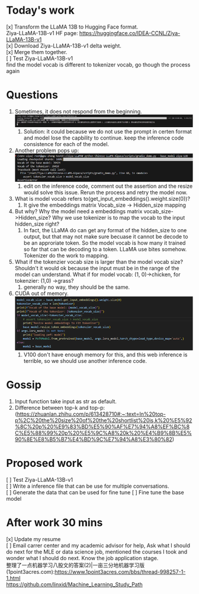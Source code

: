 # Today's work
[x] Transform the LLaMA 13B to Hugging Face format.  
Ziya-LLaMA-13B-v1 HF page: https://huggingface.co/IDEA-CCNL/Ziya-LLaMA-13B-v1  
[x] Download Ziya-LLaMA-13B-v1 delta weight.  
[x] Merge them together.  
[ ] Test Ziya-LLaMA-13B-v1  
find the model vocab is different to tokenizer vocab, go though the process again  

# Questions
1. Sometimes, it does not respond from the beginning.  
![stuck and no response](Screenshots/2023-06-07-pic1.jpg)
    1. Solution: it could because we do not use the prompt in certen format and model lose the capbility to continue. keep the inference code consistence for each of the model.  
2. Another problem pops up:  
![different vocab size](Screenshots/2023-06-07-pic2.jpg)
    1. edit on the inference code, comment out the assertion and the resize would solve this issue. Rerun the process and retry the model now.  
3. What is model vocab refers to(get_input_embeddings().weight.size(0))?    
    1. It give the embeddings matrix Vocab_size -> Hidden_size mapping  
4. But why? Why the model need a embeddings matrix vocab_size->Hidden_size? Why we use tokenizer is to map the vocab to the input hidden_size right?   
    1. In fact, the LLaMA do can get any format of the hidden_size to one output, but that may not make sure becuase it cannot be decode to be an approriate token. So the model vocab is how many it trained so far that can be decoding to a token. LLaMA use bites somehow. Tokenizer do the work to mapping.  
5. What if the tokenzier vocab size is larger than the model vocab size? Shouldn't it would ok because the input must be in the range of the model can understand. What if for model vocab: (1, 0)->chicken, for tokenzier:  (1,0) ->grass?  
    1. generally no way, they should be the same.  
6. CUDA out of memory.  
![out of memory](Screenshots/2023-06-07-pic3.jpg)
    1. V100 don't have enough memory for this, and this web inference is terrible, so we should use another inference code.  

# Gossip
1. Input function take input as str as default.  
2. Difference between top-k and top-p: (https://zhuanlan.zhihu.com/p/613428710#:~:text=In%20top-p%2C%20the%20size%20of%20the%20shortlist%20is,k%20%E5%92%8C%20p%20%E9%83%BD%E5%90%AF%E7%94%A8%EF%BC%8C%E5%88%99%20p%20%E5%9C%A8%20k%20%E4%B9%8B%E5%90%8E%E8%B5%B7%E4%BD%9C%E7%94%A8%E3%80%82)

# Proposed work
[ ] Test Ziya-LLaMA-13B-v1  
[ ] Write a inference file that can be use for multiple conversations.  
[ ] Generate the data that can be used for fine tune 
[ ] Fine tune the base model  

# After work 30 mins
[x] Update my resume  
[ ] Email carrer center and my academic advisor for help, Ask what I should do next for the MLE or data science job, mentioned the courses I took and wonder what I should do next. Know the job application stage.    
整理了一点机器学习八股文的答案(2)|一亩三分地机器学习版 (1point3acres.com):https://www.1point3acres.com/bbs/thread-998257-1-1.html  
https://github.com/linxid/Machine_Learning_Study_Path  
